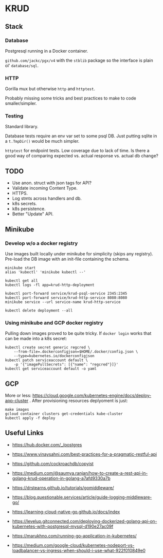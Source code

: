 # KRUD

## Stack

### Database

Postgresql running in a Docker container.

`github.com/jackc/pgx/v4` with the `stblib` package so the interface is plain ol' `database/sql`.

### HTTP

Gorilla mux but otherwise `http` and `httptest`.

Probably missing some tricks and best practices to make to code smaller/simpler.

### Testing

Standard library.

Database tests require an env var set to some psql DB.
Just putting sqlite in a `t.TmpDir()` would be much simpler.

`httptest` for endpoint tests. Low coverage due to lack of time.
Is there a good way of comparing expected vs. actual response vs. actual db change?

## TODO

- Use anon. struct with json tags for API?
- Validate incoming Content Type.
- HTTPS.
- Log stmts across handlers and db.
- k8s secrets.
- k8s persistence.
- Better "Update" API.

## Minikube

### Develop w/o a docker registry

Use images built locally under minikube for simplicity (skips any registry).
Pre-load the DB image with an init-file containing the schema.

```
minikube start
alias 'kubectl' 'minikube kubectl --'

kubectl get all
kubectl logs -fl app=krud-http-deployment

kubectl port-forward service/krud-psql-service 2345:2345
kubectl port-forward service/krud-http-service 8080:8080
minikube service --url service-name krud-http-service

kubectl delete deployment --all
```

### Using minikube and GCP docker registry

Pulling down images proved to be quite tricky.
If `docker login` works that can be made into a k8s secret:
```
kubectl create secret generic regcred \
    --from-file=.dockerconfigjson=$HOME/.docker/config.json \
    --type=kubernetes.io/dockerconfigjson
kubectl patch serviceaccount default \
    -p '{"imagePullSecrets": [{"name": "regcred"}]}'
kubectl get serviceaccount default -o yaml
```

## GCP

More or less: https://cloud.google.com/kubernetes-engine/docs/deploy-app-cluster .
After provisioning resources deplyoment is just:

```
make images
gcloud container clusters get-credentials kube-cluster
kubectl apply -f deploy
```

## Useful Links

- https://hub.docker.com/_/postgres

- https://www.vinaysahni.com/best-practices-for-a-pragmatic-restful-api

- https://github.com/cockroachdb/copyist

- https://medium.com/@saumya.ranjan/how-to-create-a-rest-api-in-golang-krud-operation-in-golang-a7afd9330a7b

- https://drstearns.github.io/tutorials/gomiddleware/

- https://blog.questionable.services/article/guide-logging-middleware-go/

- https://learning-cloud-native-go.github.io/docs/index

- https://levelup.gitconnected.com/deploying-dockerized-golang-api-on-kubernetes-with-postgresql-mysql-d190e27ac09f

- https://marukhno.com/running-go-application-in-kubernetes/

- https://medium.com/google-cloud/kubernetes-nodeport-vs-loadbalancer-vs-ingress-when-should-i-use-what-922f010849e0
